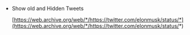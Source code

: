 - Show old and Hidden Tweets
    
    [https://web.archive.org/web/*/https://twitter.com/elonmusk/status/*](https://web.archive.org/web/*/https://twitter.com/elonmusk/status/*)